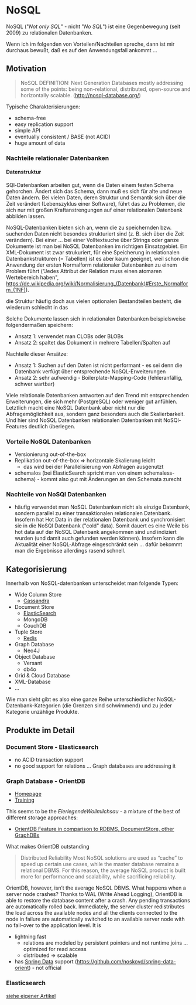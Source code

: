 # NoSQL

NoSQL ("*Not only SQL*" - nicht "*No SQL*") ist eine Gegenbewegung (seit 2009) zu relationalen Datenbanken.

Wenn ich im folgenden von Vorteilen/Nachteilen spreche, dann ist mir durchaus bewußt, daß es auf den Anwendungsfall ankommt ...

## Motivation

> NoSQL DEFINITION:
Next Generation Databases mostly addressing some of the points: being non-relational, distributed, open-source and horizontally scalable. (http://nosql-database.org/)

Typische Charakterisierungen:

* schema-free
* easy replication support
* simple API
* eventually consistent / BASE (not ACID)
* huge amount of data

### Nachteile relationaler Datenbanken

#### Datenstruktur

SQl-Datenbanken arbeiten gut, wenn die Daten einem festen Schema gehorchen. Ändert sich das Schema, dann muß es sich für alte und neue Daten ändern. Bei vielen Daten, deren Struktur und Semantik sich über die Zeit verändert (Lebenszyklus einer Software), führt das zu Problemen, die sich nur mit großen Kraftanstrengungen auf einer relationalen Datenbank abbilden lassen.

NoSQL-Datenbanken bieten sich an, wenn die zu speichernden bzw. suchenden Daten nicht besondes strukturiert sind (z. B. sich über die Zeit verändern). Bei einer  ... bei einer Volltextsuche über Strings oder ganze Dokumente ist man bei NoSQL Datenbanken im richtigen Einsatzgebiet. Ein XML-Dokument ist zwar strukuriert, für eine Speicherung in relationalen Datenbankstrukturen (= Tabellen) ist es aber kaum geeignet, weil schon die Anwendung der ersten Normalform relationaler Datenbanken zu einem Problem führt ("Jedes Attribut der Relation muss einen atomaren Wertebereich haben", https://de.wikipedia.org/wiki/Normalisierung_(Datenbank)#Erste_Normalform_(1NF)).

die Struktur häufig doch aus vielen optionalen Bestandteilen besteht, die wiederum schlecht in das 

Solche Dokumente lassen sich in relationalen Datenbanken beispielsweise folgendermaßen speichern:

* Ansatz 1: verwendet man CLOBs oder BLOBs
* Ansatz 2: spaltet das Dokument in mehrere Tabellen/Spalten auf

Nachteile dieser Ansätze:

* Ansatz 1: Suchen auf den Daten ist nicht performant - es sei denn die Datenbank verfügt über entsprechende NoSQL-Erweiterungen
* Ansatz 2: sehr aufwendig - Boilerplate-Mapping-Code (fehleranfällig, schwer wartbar)

Viele relationale Datenbanken antworten auf den Trend mit entsprechenden Erweiterungen, die sich mehr (PostgreSQL) oder weniger gut anfühlen. Letztlich macht eine NoSQL Datenbank aber nicht nur die Abfragemöglichkeit aus, sondern ganz besonders auch die Skalierbarkeit. Und hier sind NoSQL Datenbanken relationalen Datenbanken mit NoSQl-Features deutlich überlegen.

### Vorteile NoSQL Datenbanken

* Versionierung out-of-the-box
* Replikation out-of-the-box => horizontale Skalierung leicht
  * das wird bei der Parallelisierung von Abfragen ausgenutzt
* schemalos (bei ElasticSearch spricht man von einem schemaless-schema) - kommt also gut mit Änderungen an den Schemata zurecht

### Nachteile von NoSQl Datenbanken

* häufig verwendet man NoSQL Datenbanken nicht als einzige Datenbank, sondern parallel zu einer transaktionalen relationalen Datenbank. Insofern hat Hot Data in der relationalen Datenbank und synchronisiert sie in die NoSQl Datenbank ("cold" data). Somit dauert es eine Weile bis hot data auf der NoSQL Datenbank angekommen sind und indiziert wurden (und damit auch gefunden werden können). Insofern kann die Aktualität einer NoSQL-Abfrage eingeschränkt sein ... dafür bekommt man die Ergebnisse allerdings rasend schnell.

## Kategorisierung

Innerhalb von NoSQL-datenbanken unterscheidet man folgende Typen:

* Wide Column Store
  * [Cassandra](https://cassandra.apache.org/)
* Document Store
  * [ElasticSearch](https://www.elastic.co/)
  * MongoDB
  * CouchDB
* Tuple Store
  * [Redis](http://redis.io/)
* Graph Database
  * Neo4J
* Object Database
  * Versant
  * db4o
* Grid & Cloud Database
* XML-Database
* ...

Wie man sieht gibt es also eine ganze Reihe unterschiedlicher NoSQL-Datenbank-Kategorien (die Grenzen sind schwimmend) und zu jeder Kategorie unzählige Produkte.

## Produkte im Detail

### Document Store - Elasticsearch

* no ACID transaction support
* no good support for relations ... Graph databases are addressing it

### Graph Database - OrientDB

* [Homepage](http://orientdb.com)
* [Training](http://orientdb.com/training)

This seems to be the *EierlegendeWollmilchsau* - a mixture of the best of different storage approaches:

* [OrientDB Feature in comparison to RDBMS, DocumentStore, other GraphDBs](http://orientdb.com/why-orientdb/)

What makes OrientDB outstanding

> Distributed Reliability
Most NoSQL solutions are used as “cache” to speed up certain use cases, while the master database remains a relational DBMS. For this reason, the average NoSQL product is built more for performance and scalability, while sacrificing reliability.

OrientDB, however, isn’t the average NoSQL DBMS. What happens when a server node crashes? Thanks to WAL (Write Ahead Logging), OrientDB is able to restore the database content after a crash. Any pending transactions are automatically rolled back. Immediately, the server cluster redistributes the load across the available nodes and all the clients connected to the node in failure are automatically switched to an available server node with no fail-over to the application level.
It is

* lightning fast
  * relations are modeled by persistent pointers and not runtime joins ... optimized for read access
  * distributed => scalable
* has [Spring Data](SpringData) support (https://github.com/noskovd/spring-data-orient) - not official

### Elasticsearch

[siehe eigener Artikel](elasticSearch.md)